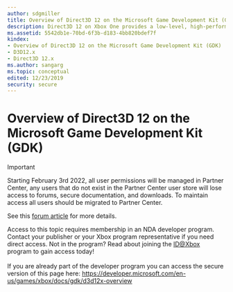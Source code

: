 ```yaml
---
author: sdgmiller
title: Overview of Direct3D 12 on the Microsoft Game Development Kit (GDK)
description: Direct3D 12 on Xbox One provides a low-level, high-performance API similar to Direct3D 12 on PC.
ms.assetid: 5542db1e-70bd-6f3b-d183-4bb820bdef7f
kindex:
- Overview of Direct3D 12 on the Microsoft Game Development Kit (GDK)
- D3D12.x
- Direct3D 12.x
ms.author: sangarg
ms.topic: conceptual
edited: 12/23/2019
security: secure
---
```


# Overview of Direct3D 12 on the Microsoft Game Development Kit (GDK)
> [!IMPORTANT]
> Starting February 3rd 2022, all user permissions will be managed in Partner Center, any users that do not exist in the Partner Center user store will lose access to forums, secure documentation, and downloads. To maintain access all users should be migrated to Partner Center. <p></p>See this <a href="https://forums.xboxlive.com/articles/132187/breaking-change-user-access-for-forums-secure-docu.html">forum article</a> for more details.  

 Access to this topic requires membership in an NDA developer program. Contact your publisher or your Xbox program representative if you need direct access. Not in the program? Read about joining the <a href="https://www.xbox.com/Developers/id">ID@Xbox</a> program to gain access today!  <br/><br/>If you are already part of the developer program you can access the secure version of this page here: <a target="_blank" href="https://developer.microsoft.com/en-us/games/xbox/docs/gdk/d3d12x-overview">https://developer.microsoft.com/en-us/games/xbox/docs/gdk/d3d12x-overview</a>